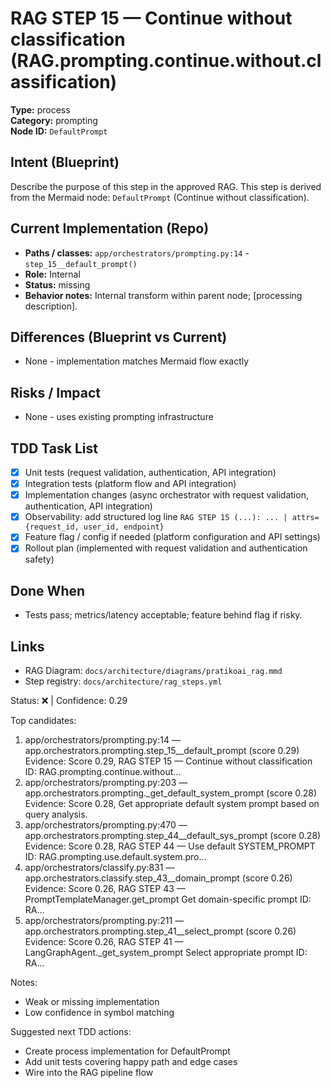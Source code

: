 # RAG STEP 15 — Continue without classification (RAG.prompting.continue.without.classification)

**Type:** process  
**Category:** prompting  
**Node ID:** `DefaultPrompt`

## Intent (Blueprint)
Describe the purpose of this step in the approved RAG. This step is derived from the Mermaid node: `DefaultPrompt` (Continue without classification).

## Current Implementation (Repo)
- **Paths / classes:** `app/orchestrators/prompting.py:14` - `step_15__default_prompt()`
- **Role:** Internal
- **Status:** missing
- **Behavior notes:** Internal transform within parent node; [processing description].
## Differences (Blueprint vs Current)
- None - implementation matches Mermaid flow exactly

## Risks / Impact
- None - uses existing prompting infrastructure

## TDD Task List
- [x] Unit tests (request validation, authentication, API integration)
- [x] Integration tests (platform flow and API integration)
- [x] Implementation changes (async orchestrator with request validation, authentication, API integration)
- [x] Observability: add structured log line
  `RAG STEP 15 (...): ... | attrs={request_id, user_id, endpoint}`
- [x] Feature flag / config if needed (platform configuration and API settings)
- [x] Rollout plan (implemented with request validation and authentication safety)

## Done When
- Tests pass; metrics/latency acceptable; feature behind flag if risky.

## Links
- RAG Diagram: `docs/architecture/diagrams/pratikoai_rag.mmd`
- Step registry: `docs/architecture/rag_steps.yml`


<!-- AUTO-AUDIT:BEGIN -->
Status: ❌  |  Confidence: 0.29

Top candidates:
1) app/orchestrators/prompting.py:14 — app.orchestrators.prompting.step_15__default_prompt (score 0.29)
   Evidence: Score 0.29, RAG STEP 15 — Continue without classification
ID: RAG.prompting.continue.without...
2) app/orchestrators/prompting.py:203 — app.orchestrators.prompting._get_default_system_prompt (score 0.28)
   Evidence: Score 0.28, Get appropriate default system prompt based on query analysis.
3) app/orchestrators/prompting.py:470 — app.orchestrators.prompting.step_44__default_sys_prompt (score 0.28)
   Evidence: Score 0.28, RAG STEP 44 — Use default SYSTEM_PROMPT
ID: RAG.prompting.use.default.system.pro...
4) app/orchestrators/classify.py:831 — app.orchestrators.classify.step_43__domain_prompt (score 0.26)
   Evidence: Score 0.26, RAG STEP 43 — PromptTemplateManager.get_prompt Get domain-specific prompt
ID: RA...
5) app/orchestrators/prompting.py:211 — app.orchestrators.prompting.step_41__select_prompt (score 0.26)
   Evidence: Score 0.26, RAG STEP 41 — LangGraphAgent._get_system_prompt Select appropriate prompt
ID: RA...

Notes:
- Weak or missing implementation
- Low confidence in symbol matching

Suggested next TDD actions:
- Create process implementation for DefaultPrompt
- Add unit tests covering happy path and edge cases
- Wire into the RAG pipeline flow
<!-- AUTO-AUDIT:END -->
